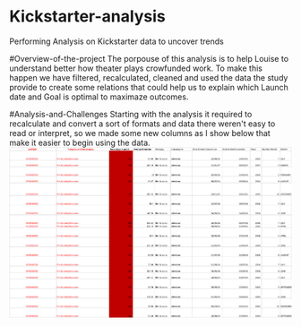 # Kickstarter-analysis
Performing Analysis on Kickstarter data to uncover trends

#Overview-of-the-project
The porpouse of this analysis is to help Louise to understand better how theater plays crowfunded work. To make this happen we have filtered, recalculated, cleaned and used the data the study provide to create some relations that could help us to explain which Launch date and Goal is optimal to maximaze outcomes.

#Analysis-and-Challenges
Starting with the analysis it required to recalculate and convert a sort of formats and data there weren't easy to read or interpret, so we made some new columns as I show below that make it easier to begin using the data.
![alt text](https://github.com/franciscomg90/Kickstarter-analysis/blob/main/Screen%20excel.png)



